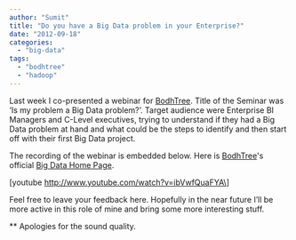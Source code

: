 ```yaml
---
author: "Sumit"
title: "Do you have a Big Data problem in your Enterprise?"
date: "2012-09-18"
categories: 
  - "big-data"
tags: 
  - "bodhtree"
  - "hadoop"
---
```


Last week I co-presented a webinar for [BodhTree](http://www.bodhtree.com). Title of the Seminar was ‘Is my problem a Big Data problem?’. Target audience were Enterprise BI Managers and C-Level executives, trying to understand if they had a Big Data problem at hand and what could be the steps to identify and then start off with their first Big Data project.

The recording of the webinar is embedded below. Here is [BodhTree](http://www.bodhtree.com)'s official [Big Data Home Page](http://www.bodhtree.com/bigdata.php?mkt_tok=3RkMMJWWfF9wsRonvanJZKXonjHpfsX56%2BQsWaaylMI%2F0ER3fOvrPUfGjI4GTct0dvycMRAVFZl5nQ5XHuiBboVF).

\[youtube http://www.youtube.com/watch?v=ibVwfQuaFYA\]

Feel free to leave your feedback here. Hopefully in the near future I’ll be more active in this role of mine and bring some more interesting stuff.

\*\* Apologies for the sound quality.
